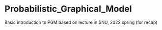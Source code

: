 # Probabilistic_Graphical_Model
Basic introduction to PGM based on lecture in SNU, 2022 spring (for recap)
